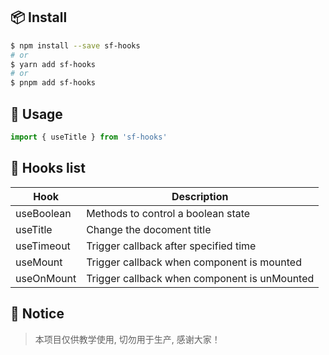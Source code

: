 

## 📦 Install

```bash
$ npm install --save sf-hooks
# or
$ yarn add sf-hooks
# or
$ pnpm add sf-hooks
```



## 🔨 Usage

```js
import { useTitle } from 'sf-hooks'
```



##  🎉  Hooks list

| Hook       | Description                                  |
| ---------- | -------------------------------------------- |
| useBoolean | Methods to control a boolean state           |
| useTitle   | Change the docoment title                    |
| useTimeout | Trigger callback after specified time        |
| useMount   | Trigger callback when component is mounted   |
| useOnMount | Trigger callback when component is unMounted |

## 🤝 Notice

> 本项目仅供教学使用, 切勿用于生产,  感谢大家！